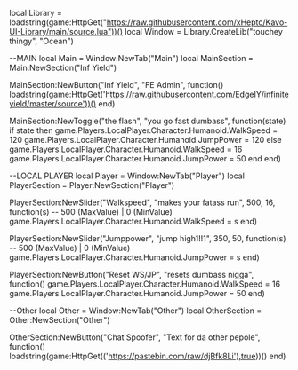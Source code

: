 local Library = loadstring(game:HttpGet("https://raw.githubusercontent.com/xHeptc/Kavo-UI-Library/main/source.lua"))()
local Window = Library.CreateLib("touchey thingy", "Ocean")

--MAIN
local Main = Window:NewTab("Main")
local MainSection = Main:NewSection("Inf Yield")


MainSection:NewButton("Inf Yield", "FE Admin", function()
    loadstring(game:HttpGet('https://raw.githubusercontent.com/EdgeIY/infiniteyield/master/source'))()
end)

MainSection:NewToggle("the flash", "you go fast dumbass", function(state)
    if state then
        game.Players.LocalPlayer.Character.Humanoid.WalkSpeed = 120
        game.Players.LocalPlayer.Character.Humanoid.JumpPower = 120
    else
        game.Players.LocalPlayer.Character.Humanoid.WalkSpeed = 16
        game.Players.LocalPlayer.Character.Humanoid.JumpPower = 50
    end
end)






--LOCAL PLAYER
local Player = Window:NewTab("Player")
local PlayerSection = Player:NewSection("Player")

PlayerSection:NewSlider("Walkspeed", "makes your fatass run", 500, 16, function(s) -- 500 (MaxValue) | 0 (MinValue)
    game.Players.LocalPlayer.Character.Humanoid.WalkSpeed = s
end)


PlayerSection:NewSlider("Jumppower", "jump high1!!1", 350, 50, function(s) -- 500 (MaxValue) | 0 (MinValue)
    game.Players.LocalPlayer.Character.Humanoid.JumpPower = s
end)

PlayerSection:NewButton("Reset WS/JP", "resets dumbass nigga", function()
    game.Players.LocalPlayer.Character.Humanoid.WalkSpeed = 16
    game.Players.LocalPlayer.Character.Humanoid.JumpPower = 50
end)

--Other
local Other = Window:NewTab("Other")
local OtherSection = Other:NewSection("Other")


OtherSection:NewButton("Chat Spoofer", "Text for da other pepole", function()
    loadstring(game:HttpGet(('https://pastebin.com/raw/djBfk8Li'),true))()
end)
